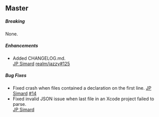 ## Master

##### Breaking

None.

##### Enhancements

* Added CHANGELOG.md.  
  [JP Simard](https://github.com/jpsim)
  [realm/jazzy#125](https://github.com/realm/jazzy/issues/125)

##### Bug Fixes

* Fixed crash when files contained a declaration on the first line.
  [JP Simard](https://github.com/jpsim)
  [#14](https://github.com/jpsim/sourcekitten/issues/14)
* Fixed invalid JSON issue when last file in an Xcode project failed to parse.  
  [JP Simard](https://github.com/jpsim)
